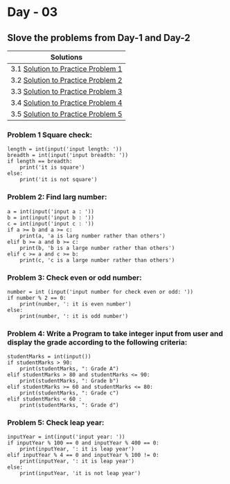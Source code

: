 # Day - 03

## Slove the problems from Day-1 and Day-2

| Solutions                                     |
|-----------------------------------------------|
| 3.1 [Solution to Practice Problem 1](./8.py)  |
| 3.2 [Solution to Practice Problem 2](./9.py)  |
| 3.3 [Solution to Practice Problem 3](./10.py) |
| 3.4 [Solution to Practice Problem 4](./11.py) |
| 3.5 [Solution to Practice Problem 5](./12.py) |



### Problem 1 Square check:

    length = int(input('input length: '))
    breadth = int(input('input breadth: '))
    if length == breadth:
        print('it is square')
    else:
        print('it is not square')

### Problem 2: Find larg number:

    a = int(input('input a : '))
    b = int(input('input b : '))
    c = int(input('input c : '))
    if a >= b and a >= c:
        print(a, 'a is larg number rather than others')
    elif b >= a and b >= c:
        print(b, 'b is a large number rather than others')
    elif c >= a and c >= b:
        print(c, 'c is a large number rather than others')

### Problem 3: Check even or odd number:

    number = int (input('input number for check even or odd: '))
    if number % 2 == 0:
        print(number, ': it is even number')
    else:
        print(number, ': it is odd number')

### Problem 4: Write a Program to take integer input from user and display the grade according to the following criteria:

    studentMarks = int(input())
    if studentMarks > 90:
        print(studentMarks, ": Grade A")
    elif studentMarks > 80 and studentMarks <= 90:
        print(studentMarks, ": Grade b")
    elif studentMarks >= 60 and studentMarks <= 80:
        print(studentMarks, ": Grade c")
    elif studentMarks < 60 :
        print(studentMarks, ": Grade d")

### Problem 5: Check leap year:

    inputYear = int(input('input year: '))
    if inputYear % 100 == 0 and inputYear % 400 == 0:
        print(inputYear, ': it is leap year')
    elif inputYear % 4 == 0 and inputYear % 100 != 0:
        print(inputYear, ': it is leap year')
    else:
        print(inputYear, 'it is not leap year')
